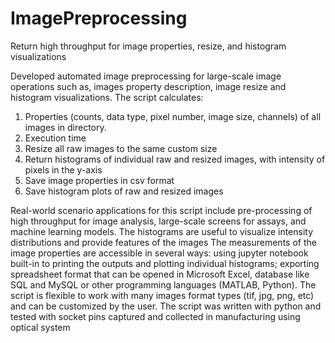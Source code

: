 # ImagePreprocessing
Return high throughput for image properties, resize, and histogram visualizations 

Developed automated image preprocessing for large-scale image operations such as, images property description, image resize and histogram visualizations.
The script calculates:
1.	Properties (counts, data type, pixel number, image size, channels) of all images in directory. 
2.	Execution time 
3.	Resize all raw images to the same custom size
4.	Return histograms of individual raw and resized images, with intensity of pixels in the y-axis 
5.	Save image properties in csv format 
6.	Save histogram plots of raw and resized images

Real-world scenario applications for this script include pre-processing of high throughput for image analysis, large-scale screens for assays, and machine learning models.  The histograms are useful to visualize intensity distributions and provide features of the images 
The measurements of the image properties are accessible in several ways: using jupyter notebook built-in to printing the outputs and plotting individual histograms; exporting spreadsheet format that can be opened in Microsoft Excel, database like SQL and MySQL or other programming languages (MATLAB, Python). 
The script is flexible to work with many images format types (tif, jpg, png, etc) and can be customized by the user. 
The script was written with python and tested with socket pins captured and collected in manufacturing using optical system
